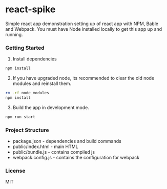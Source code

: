 # react-spike
Simple react app demonstration setting up of react app with NPM, Bable and Webpack. You must have Node installed locally to get this app up and running.

### Getting Started

1. Install dependencies

```bash
npm install
```


2. If you have upgraded node, its recommended to clear the old node modules and reinstall them.

```bash
rm -rf node_modules
npm install
```


3. Build the app in development mode.

```bash
npm run start
```


### Project Structure

- package.json - dependencies and build commands
- public/index.html - main HTML
- public/bundle.js - contains compiled js
- webpack.config.js - contains the configuration for webpack


### License

MIT
